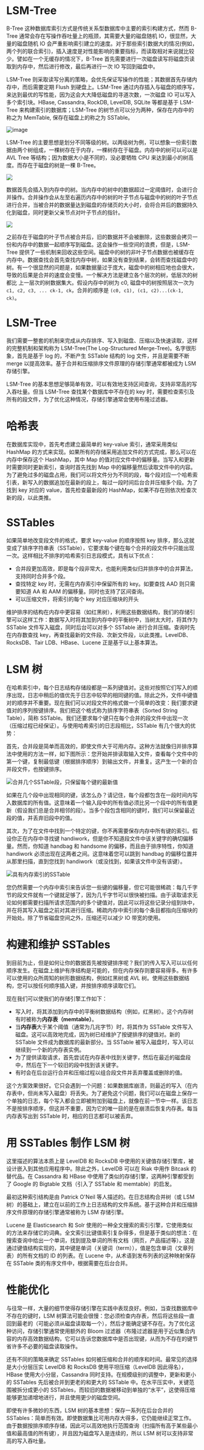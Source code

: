 # LSM-Tree

B-Tree 这种数据库索引方式是传统关系型数据库中主要的索引构建方式，然而 B-Tree 通常会存在写操作吞吐量上的瓶颈，其需要大量的磁盘随机 IO，很显然，大量的磁盘随机 IO 会严重影响索引建立的速度。对于那些索引数据大的情况(例如，两个列的联合索引)，插入速度是对性能影响的重要指标，而读取相对来说就比较少。譬如在一个无缓存的情况下，B-Tree 首先需要进行一次磁盘读写将磁盘页读取到内存中，然后进行修改，最后再进行一次 IO 写回到磁盘中。

LSM-Tree 则采取读写分离的策略，会优先保证写操作的性能；其数据首先存储内存中，而后需要定期 Flush 到硬盘上。LSM-Tree 通过内存插入与磁盘的顺序写，来达到最优的写性能，因为这会大大降低磁盘的寻道次数，一次磁盘 IO 可以写入多个索引块。HBase, Cassandra, RockDB, LevelDB, SQLite 等都是基于 LSM-Tree 来构建索引的数据库；LSM-Tree 的树节点可以分为两种，保存在内存中的称之为 MemTable, 保存在磁盘上的称之为 SSTable。

![image](https://i.postimg.cc/CMn80FyV/51817950-f691bc00-2307-11e9-9492-b819d7a61ec0.png)

LSM-Tree 的主要思想是划分不同等级的树。以两级树为例，可以想象一份索引数据由两个树组成，一棵树存在于内存，一棵树存在于磁盘。内存中的树可以可以是 AVL Tree 等结构；因为数据大小是不同的，没必要牺牲 CPU 来达到最小的树高度。而存在于磁盘的树是一棵 B-Tree。

![](http://dl.iteye.com/upload/picture/pic/118173/9092b78b-5c7a-37df-b9f2-fb8038bb79b9.jpg)

数据首先会插入到内存中的树。当内存中的树中的数据超过一定阈值时，会进行合并操作。合并操作会从左至右遍历内存中的树的叶子节点与磁盘中的树的叶子节点进行合并，当被合并的数据量达到磁盘的存储页的大小时，会将合并后的数据持久化到磁盘，同时更新父亲节点对叶子节点的指针。

![](http://dl.iteye.com/upload/picture/pic/118175/7ece3749-415a-3083-893e-6859c9b9fc78.jpg)

之前存在于磁盘的叶子节点被合并后，旧的数据并不会被删除，这些数据会拷贝一份和内存中的数据一起顺序写到磁盘。这会操作一些空间的浪费，但是，LSM-Tree 提供了一些机制来回收这些空间。磁盘中的树的非叶子节点数据也被缓存在内存中。数据查找会首先查找内存中树，如果没有查到结果，会转而查找磁盘中的树。有一个很显然的问题是，如果数据量过于庞大，磁盘中的树相应地也会很大，导致的后果是合并的速度会变慢。一个解决方法是建立各个层次的树，低层次的树都比 上一层次的树数据集大。假设内存中的树为 c0, 磁盘中的树按照层次一次为 `c1, c2, c3, ... ck-1, ck`，合并的顺序是 `(c0, c1), (c1, c2)...(ck-1, ck)`。

# LSM-Tree

我们需要一整套的机制来完成从内存排序、写入到磁盘、压缩以及快速读取，这样的完整机制和架构称为 LSM-Tree(The Log-Structured Merge-Tree)。名字很形象，首先是基于 log 的，不断产生 SSTable 结构的 log 文件，并且是需要不断 merge 以提高效率。基于合并和压缩排序文件原理的存储引擎通常都被成为 LSM 存储引擎。

LSM-Tree 的基本思想足够简单有效，可以有效地支持区间查询，支持非常高的写入吞吐量。但当 LSM-Tree 查找某个数据库中不存在的 key 时，需要检查索引及所有的段文件，为了优化这种情况，存储引擎通常会使用布隆过滤器。

# 哈希表

在数据库实现中，首先考虑建立最简单的 key-value 索引，通常采用类似 HashMap 的方式来实现。如果所有的存储采用追加文件的方式完成，那么可以在内存中保存这个 HashMap，其中 Map 的值对应文件中的偏移量。当写入和更新时需要同时更新索引，查询时首先找到 Map 中的偏移量然后读取文件中的内容。为了避免过多的磁盘占用，我们可以将文件分为不同的段，每个段对应一个哈希索引表，新写入的数据追加在最新的段上，每过一段时间后台合并压缩多个段。为了找到 key 对应的 value，首先检查最新段的 HashMap，如果不存在则依次检查次新的段，以此类推。

# SSTables

如果简单地改变段文件的格式，要求 key-value 的顺序按照 key 排序，那么这就变成了排序字符串表（SSTable），它要求每个键在每个合并的段文件中只能出现一次。这样相比不排序的哈希索引日志段模式，具有以下优点：

- 合并段更加高效，即是每个段非常大，也能利用类似归并排序中的合并算法，支持同时合并多个段。
- 查找特定 key 时，无需在内存索引中保留所有的 key。如要查找 AAD 则只需要知道 AA 和 AAM 的偏移量。同时也支持了区间查询。
- 可以压缩文件，将索引的每个 key 对应压缩块的开头

维护排序的结构在内存中更容易（如红黑树），利用这些数据结构，我们的存储引擎可以这样工作：数据写入时将其加到内存中的平衡树中，当树太大时，将其作为 SSTable 文件写入磁盘，同时后台可以对多个 SSTable 进行合并压缩。查询时先在内存数查找 key，再查找最新的文件段、次新文件段，以此类推。LevelDB、RocksDB、Tair LDB、HBase、Lucene 正是基于以上基本算法。

# LSM 树

在哈希索引中，每个日志结构存储段都是一系列键值对。这些对按照它们写入的顺序出现，日志中稍后的值优先于日志中较早的相同键的值。除此之外，文件中键值对的顺序并不重要。现在我们可以对段文件的格式做一个简单的改变：我们要求键值对的序列按键排序。我们把这个格式称为排序字符串表（Sorted String Table），简称 SSTable。我们还要求每个键只在每个合并的段文件中出现一次（压缩过程已经保证）。与使用哈希索引的日志段相比，SSTable 有几个很大的优势：

首先，合并段是简单而高效的，即使文件大于可用内存。这种方法就像归并排序算法中使用的方法一样，如下图所示：您开始并排读取输入文件，查看每个文件中的第一个键，复制最低键（根据排序顺序）到输出文件，并重复。这产生一个新的合并段文件，也按键排序。

![合并几个SSTable段，只保留每个键的最新值](https://s2.ax1x.com/2020/02/06/1yPTLF.md.png)

如果在几个段中出现相同的键，该怎么办？请记住，每个段都包含在一段时间内写入数据库的所有值。这意味着一个输入段中的所有值必须比另一个段中的所有值更新（假设我们总是合并相邻的段）。当多个段包含相同的键时，我们可以保留最近段的值，并丢弃旧段中的值。

其次，为了在文件中找到一个特定的键，你不再需要保存内存中所有键的索引。假设你正在内存中寻找键 handiwork，但是你不知道段文件中该关键字的确切偏移量。然而，你知道 handbag 和 handsome 的偏移，而且由于排序特性，你知道 handiwork 必须出现在这两者之间。这意味着您可以跳到 handbag 的偏移位置并从那里扫描，直到您找到 handiwork（或没找到，如果该文件中没有该键）。

![具有内存索引的SSTable](https://s2.ax1x.com/2020/02/06/1ylqT1.md.png)

您仍然需要一个内存中索引来告诉您一些键的偏移量，但它可能很稀疏：每几千字节的段文件就有一个键就足够了，因为几千字节可以很快被扫描。由于读取请求无论如何都需要扫描所请求范围内的多个键值对，因此可以将这些记录分组到块中，并在将其写入磁盘之前对其进行压缩。稀疏内存中索引的每个条目都指向压缩块的开始处。除了节省磁盘空间之外，压缩还可以减少 IO 带宽的使用。

# 构建和维护 SSTables

到目前为止，但是如何让你的数据首先被按键排序呢？我们的传入写入可以以任何顺序发生。在磁盘上维护有序结构是可能的，但在内存保存则要容易得多。有许多可以使用的众所周知的树形数据结构，例如红黑树或 AVL 树。使用这些数据结构，您可以按任何顺序插入键，并按排序顺序读取它们。

现在我们可以使我们的存储引擎工作如下：

- 写入时，将其添加到内存中的平衡树数据结构（例如，红黑树）。这个内存树有时被称为**内存表（memtable）**。
- 当**内存表**大于某个阈值（通常为几兆字节）时，将其作为 SSTable 文件写入磁盘。这可以高效地完成，因为树已经维护了按键排序的键值对。新的 SSTable 文件成为数据库的最新部分。当 SSTable 被写入磁盘时，写入可以继续到一个新的内存表实例。
- 为了提供读取请求，首先尝试在内存表中找到关键字，然后在最近的磁盘段中，然后在下一个较旧的段中找到该关键字。
- 有时会在后台运行合并和压缩过程以组合段文件并丢弃覆盖或删除的值。

这个方案效果很好。它只会遇到一个问题：如果数据库崩溃，则最近的写入（在内存表中，但尚未写入磁盘）将丢失。为了避免这个问题，我们可以在磁盘上保存一个单独的日志，每个写入都会立即被附加到磁盘上，就像在前一节中一样。该日志不是按排序顺序，但这并不重要，因为它的唯一目的是在崩溃后恢复内存表。每当内存表写出到 SSTable 时，相应的日志都可以被丢弃。

# 用 SSTables 制作 LSM 树

这里描述的算法本质上是 LevelDB 和 RocksDB 中使用的关键值存储引擎库，被设计嵌入到其他应用程序中。除此之外，LevelDB 可以在 Riak 中用作 Bitcask 的替代品。在 Cassandra 和 HBase 中使用了类似的存储引擎，这两种引擎都受到了 Google 的 Bigtable 文档（引入了 SSTable 和 memtable）的启发。

最初这种索引结构是由 Patrick O'Neil 等人描述的。在日志结构合并树（或 LSM 树）的基础上，建立在以前的工作上日志结构的文件系统。基于这种合并和压缩排序文件原理的存储引擎通常被称为 LSM 存储引擎。

Lucene 是 Elasticsearch 和 Solr 使用的一种全文搜索的索引引擎，它使用类似的方法来存储它的词典。全文索引比键值索引复杂得多，但是基于类似的想法：在搜索查询中给出一个单词，找到提及单词的所有文档（网页，产品描述等）。这是通过键值结构实现的，其中键是单词（关键词（term）），值是包含单词（文章列表）的所有文档的 ID 的列表。在 Lucene 中，从术语到发布列表的这种映射保存在 SSTable 类的有序文件中，根据需要在后台合并。

# 性能优化

与往常一样，大量的细节使得存储引擎在实践中表现良好。例如，当查找数据库中不存在的键时，LSM 树算法可能会很慢：您必须检查内存表，然后将这些段一直回到最老的（可能必须从磁盘读取每一个），然后才能确定键不存在。为了优化这种访问，存储引擎通常使用额外的 Bloom 过滤器（布隆过滤器是用于近似集合内容的内存高效数据结构，它可以告诉您数据库中是否出现键，从而为不存在的键节省许多不必要的磁盘读取操作。

还有不同的策略来确定 SSTables 如何被压缩和合并的顺序和时间。最常见的选择是大小分层压实 LevelDB 和 RocksDB 使用平坦压缩（LevelDB 因此得名），HBase 使用大小分层，Cassandra 同时支持。在规模级别的调整中，更新和更小的 SSTables 先后被合并到更老的和更大的 SSTable 中。在水平压实中，关键范围被拆分成更小的 SSTables，而较旧的数据被移动到单独的“水平”，这使得压缩能够更加递增地进行，并且使用更少的磁盘空间。

即使有许多微妙的东西，LSM 树的基本思想：保存一系列在后台合并的 SSTables：简单而有效。即使数据集比可用内存大得多，它仍能继续正常工作。由于数据按排序顺序存储，因此可以高效地执行范围查询（扫描所有高于某些最小值和最高值的所有键），并且因为磁盘写入是连续的，所以 LSM 树可以支持非常高的写入吞吐量。
